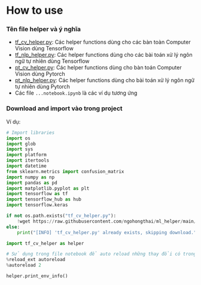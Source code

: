 # How to use

### Tên file helper và ý nghĩa
- [tf_cv_helper.py](https://raw.githubusercontent.com/ngohongthai/ml_helper/main/tf_cv_helper.py): Các helper functions dùng cho các bàn toàn Computer Vision dùng Tensorflow
- [tf_nlp_helper.py](https://raw.githubusercontent.com/ngohongthai/ml_helper/main/tf_nlp_helper.py): Các helper functions dùng cho các bài toán xử lý ngôn ngữ tự nhiên dùng Tensorflow
- [pt_cv_helper.py](https://raw.githubusercontent.com/ngohongthai/ml_helper/main/pt_cv_helper.py): Các helper functions dùng cho bàn toán Computer Vision dùng Pytorch
- [pt_nlp_helper.py](https://raw.githubusercontent.com/ngohongthai/ml_helper/main/pt_nlp_helper.py): Các helper functions dùng cho bài toán xử lý ngôn ngữ tự nhiên dùng Pytorch
- Các file `...notebook.ipynb` là các ví dụ tương ứng

### Download and import vào trong project

Ví dụ: 
```python
# Import libraries
import os
import glob
import sys
import platform
import itertools
import datetime
from sklearn.metrics import confusion_matrix
import numpy as np
import pandas as pd
import matplotlib.pyplot as plt
import tensorflow as tf
import tensorflow_hub as hub
import tensorflow.keras

if not os.path.exists("tf_cv_helper.py"):
    !wget https://raw.githubusercontent.com/ngohongthai/ml_helper/main/tf_cv_helper.py
else:
    print("[INFO] 'tf_cv_helper.py' already exists, skipping download.")

import tf_cv_helper as helper

# Sử dụng trong file notebook để auto reload những thay đổi có trong file helper (nếu có)
%reload_ext autoreload
%autoreload 2

helper.print_env_info()
```
